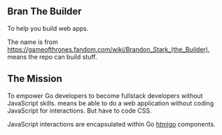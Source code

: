 ## Bran The Builder

To help you build web apps.

The name is from https://gameofthrones.fandom.com/wiki/Brandon_Stark_(the_Builder), means the repo can build stuff.

## The Mission

To empower Go developers to become fullstack developers without JavaScript skills. means be able to do a web application without coding JavaScript for interactions. But have to code CSS.

JavaScript interactions are encapsulated within Go [htmlgo](https://github.com/theplant/htmlgo) components.
